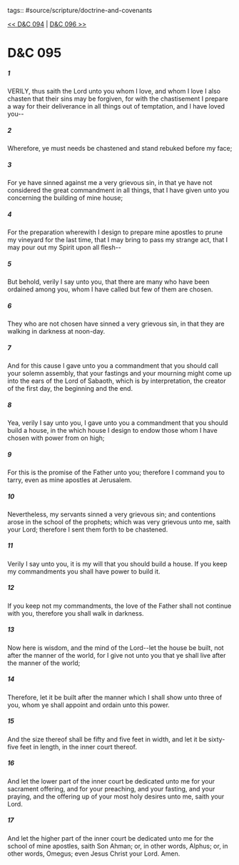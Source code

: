 tags:: #source/scripture/doctrine-and-covenants

[<< D&C 094](/Doctrine_and_Covenants/D&C_094.md) | [D&C 096 >>](/Doctrine_and_Covenants/D&C_096.md)

# D&C 095

##### 1

VERILY, thus saith the Lord unto you whom I love, and whom I love I also chasten that their sins may be forgiven, for with the chastisement I prepare a way for their deliverance in all things out of temptation, and I have loved you--

##### 2

Wherefore, ye must needs be chastened and stand rebuked before my face;

##### 3

For ye have sinned against me a very grievous sin, in that ye have not considered the great commandment in all things, that I have given unto you concerning the building of mine house;

##### 4

For the preparation wherewith I design to prepare mine apostles to prune my vineyard for the last time, that I may bring to pass my strange act, that I may pour out my Spirit upon all flesh--

##### 5

But behold, verily I say unto you, that there are many who have been ordained among you, whom I have called but few of them are chosen.

##### 6

They who are not chosen have sinned a very grievous sin, in that they are walking in darkness at noon-day.

##### 7

And for this cause I gave unto you a commandment that you should call your solemn assembly, that your fastings and your mourning might come up into the ears of the Lord of Sabaoth, which is by interpretation, the creator of the first day, the beginning and the end.

##### 8

Yea, verily I say unto you, I gave unto you a commandment that you should build a house, in the which house I design to endow those whom I have chosen with power from on high;

##### 9

For this is the promise of the Father unto you; therefore I command you to tarry, even as mine apostles at Jerusalem.

##### 10

Nevertheless, my servants sinned a very grievous sin; and contentions arose in the school of the prophets; which was very grievous unto me, saith your Lord; therefore I sent them forth to be chastened.

##### 11

Verily I say unto you, it is my will that you should build a house. If you keep my commandments you shall have power to build it.

##### 12

If you keep not my commandments, the love of the Father shall not continue with you, therefore you shall walk in darkness.

##### 13

Now here is wisdom, and the mind of the Lord--let the house be built, not after the manner of the world, for I give not unto you that ye shall live after the manner of the world;

##### 14

Therefore, let it be built after the manner which I shall show unto three of you, whom ye shall appoint and ordain unto this power.

##### 15

And the size thereof shall be fifty and five feet in width, and let it be sixty-five feet in length, in the inner court thereof.

##### 16

And let the lower part of the inner court be dedicated unto me for your sacrament offering, and for your preaching, and your fasting, and your praying, and the offering up of your most holy desires unto me, saith your Lord.

##### 17

And let the higher part of the inner court be dedicated unto me for the school of mine apostles, saith Son Ahman; or, in other words, Alphus; or, in other words, Omegus; even Jesus Christ your Lord. Amen.
